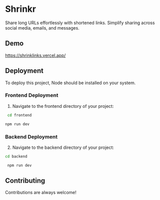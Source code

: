 
# Shrinkr

Share long URLs effortlessly with shortened links. Simplify sharing across social media, emails, and messages.

## Demo

https://shrinklinks.vercel.app/

## Deployment
 To deploy this project, Node should be installed on your system.  
### Frontend Deployment  
1. Navigate to the frontend directory of your project: 
 ```bash
  cd frontend
   ```
``` bash
npm run dev
```
 ### Backend Deployment
  2. Navigate to the backend directory of your project: 
  ``` bash
  cd backend 
  ```  
```bash
 npm run dev 
 ```
## Contributing

Contributions are always welcome!

